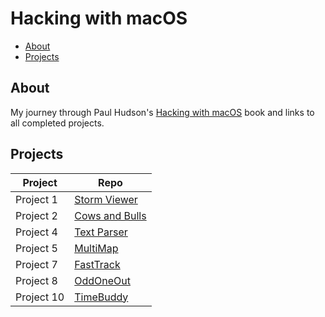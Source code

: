# Hacking with macOS

- [About](#about)
- [Projects](#projects)

## About

My journey through Paul Hudson's [Hacking with macOS][hacking-with-macos] book and links to all completed projects.

[hacking-with-macos]: https://www.hackingwithswift.com/store/hacking-with-macos

## Projects

| Project                     | Repo                                             |
|-----------------------------|--------------------------------------------------|
| Project 1                   | [Storm Viewer][project-1]                        |
| Project 2                   | [Cows and Bulls][project-2]                      |
| Project 4                   | [Text Parser][project-4]                         |
| Project 5                   | [MultiMap][project-5]                            |
| Project 7                   | [FastTrack][project-7]                           |
| Project 8                   | [OddOneOut][project-8]                           |
| Project 10                  | [TimeBuddy][project-10]                          |


[project-1]: https://github.com/neurothrone/storm-viewer
[project-2]: https://github.com/neurothrone/cows-and-bulls
[project-4]: https://github.com/neurothrone/text-parser
[project-5]: https://github.com/neurothrone/multi-map
[project-7]: https://github.com/neurothrone/hwm-fast-track
[project-8]: https://github.com/neurothrone/hwm-odd-one-out
[project-10]: https://github.com/neurothrone/hwm-time-buddy

